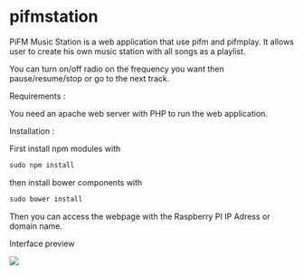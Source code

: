 pifmstation
===========

PiFM Music Station is a web application that use pifm and pifmplay.
It allows user to create his own music station with all songs as a playlist.

You can turn on/off radio on the frequency you want then pause/resume/stop or go to the next track.

Requirements :

You need an apache web server with PHP to run the web application.

Installation :

First install npm modules with 

```javascript
sudo npm install
```

then install bower components with

```javascript
sudo bower install
```

Then you can access the webpage with the Raspberry PI IP Adress or domain name.

Interface preview

<img src="http://s9.postimg.org/ivnsek3hb/Untitled.png"></img>
